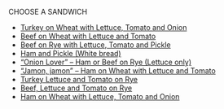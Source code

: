 CHOOSE A SANDWICH

* [Turkey on Wheat with Lettuce, Tomato and Onion]()
* [Beef on Wheat with Lettuce and Tomato]()
* [Beef on Rye with Lettuce, Tomato and Pickle]()
* [Ham and Pickle (White bread)]()
* [“Onion Lover” – Ham or Beef on Rye (Lettuce only)]()
* [“Jamon, jamon” – Ham on Wheat with Lettuce and Tomato]()
* [Turkey Lettuce and Tomato on Rye]()
* [Beef, Lettuce and Tomato on  Rye]()
* [Ham on Wheat with Lettuce, Tomato and Onion]()

